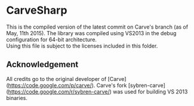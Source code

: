 CarveSharp
==========

This is the compiled version of the latest commit on Carve's branch (as of May, 11th 2015). The library was compiled using VS2013 in the debug configuration for 64-bit architecture.  
Using this file is subject to the licenses included in this folder.

## Acknowledgement
All credits go to the original developer of [Carve] (https://code.google.com/p/carve/).
Carve's fork [sybren-carve] (https://code.google.com/r/sybren-carve/) was used for building VS 2013 binaries.